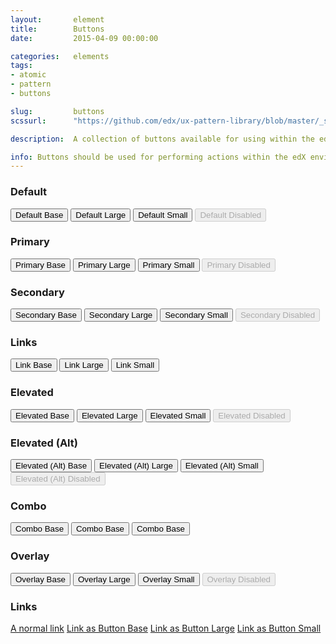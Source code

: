 ```yaml
---
layout:       element
title:        Buttons
date:         2015-04-09 00:00:00

categories:   elements
tags:
- atomic
- pattern
- buttons

slug:         buttons
scssurl:      "https://github.com/edx/ux-pattern-library/blob/master/_src/pattern-library/sass/components/_buttons.scss"

description:  A collection of buttons available for using within the edX platform.

info: Buttons should be used for performing actions within the edX environment. While we supply a button that looks like a link, it should only really be used for very tertiary actions. edX offers three button sizes, each with normal, hover, active/pressed, and disabled states. We also offer a range of other buttons to suit your needs.
---
```


<h3 class="hd-6 example-set-hd">Default</h3>
<div class="example-set">
    <button type="button" class="btn btn-default btn-base">Default Base</button>
    <button type="button" class="btn btn-default btn-large">Default Large</button>
    <button type="button" class="btn btn-default btn-small">Default Small</button>
    <button type="button" class="btn btn-default btn-base" disabled>Default Disabled</button>
</div>

<h3 class="hd-6 example-set-hd">Primary</h3>
<div class="example-set">
    <button type="button" class="btn btn-primary btn-base">Primary Base</button>
    <button type="button" class="btn btn-primary btn-large">Primary Large</button>
    <button type="button" class="btn btn-primary btn-small">Primary Small</button>
    <button type="button" class="btn btn-primary btn-base" disabled>Primary Disabled</button>
</div>

<h3 class="hd-6 example-set-hd">Secondary</h3>
<div class="example-set">
    <button type="button" class="btn btn-secondary btn-base">Secondary Base</button>
    <button type="button" class="btn btn-secondary btn-large">Secondary Large</button>
    <button type="button" class="btn btn-secondary btn-small">Secondary Small</button>
    <button type="button" class="btn btn-secondary btn-base" disabled>Secondary Disabled</button>
</div>

<h3 class="hd-6 example-set-hd">Links</h3>
<div class="example-set">
    <button type="button" class="btn btn-link btn-base">Link Base</button>
    <button type="button" class="btn btn-link btn-large">Link Large</button>
    <button type="button" class="btn btn-link btn-small">Link Small</button>
</div>

<h3 class="hd-6 example-set-hd">Elevated</h3>
<div class="example-set">
    <button type="button" class="btn btn-elevated btn-base">Elevated Base</button>
    <button type="button" class="btn btn-elevated btn-large">Elevated Large</button>
    <button type="button" class="btn btn-elevated btn-small">Elevated Small</button>
    <button type="button" class="btn btn-elevated btn-base" disabled>Elevated Disabled</button>
</div>

<h3 class="hd-6 example-set-hd">Elevated (Alt)</h3>
<div class="example-set">
    <button type="button" class="btn btn-elevated-alt btn-base">Elevated (Alt) Base</button>
    <button type="button" class="btn btn-elevated-alt btn-large">Elevated (Alt) Large</button>
    <button type="button" class="btn btn-elevated-alt btn-small">Elevated (Alt) Small</button>
    <button type="button" class="btn btn-elevated-alt btn-base" disabled>Elevated (Alt) Disabled</button>
</div>

<h3 class="hd-6 example-set-hd">Combo</h3>
<div class="example-set">
    <button type="button" class="btn btn-primary btn-base btn-combo">Combo Base</button>
    <button type="button" class="btn btn-primary btn-base btn-combo">Combo Base</button>
    <button type="button" class="btn btn-primary btn-base btn-combo">Combo Base</button>
</div>

<!--<h3 class="hd-6 example-set-hd">With Icons</h3>
<div class="example-set">
    <button type="button" class="btn btn-default btn-base has-icon">Default Base with Icon</button>
    <button type="button" class="btn btn-default btn-base has-icon icon-reversed">Default Base with Icon Reversed</button>
</div>-->

<h3 class="hd-6 example-set-hd">Overlay</h3>
<div class="example-set">
    <div class="button-overlay-demo">
        <button type="button" class="btn btn-overlay btn-base">Overlay Base</button>
        <button type="button" class="btn btn-overlay btn-large">Overlay Large</button>
        <button type="button" class="btn btn-overlay btn-small">Overlay Small</button>
        <button type="button" class="btn btn-overlay btn-base" disabled>Overlay Disabled</button>
    </div>
</div>

<h3 class="hd-6 example-set-hd">Links</h3>
<div class="example-set">
    <a href="http://www.edx.org">A normal link</a>
    <a href="http://www.edx.org" class="btn btn-default btn-base">Link as Button Base</a>
    <a href="http://www.edx.org" class="btn btn-default btn-large">Link as Button Large</a>
    <a href="http://www.edx.org" class="btn btn-default btn-small">Link as Button Small</a>
</div>
